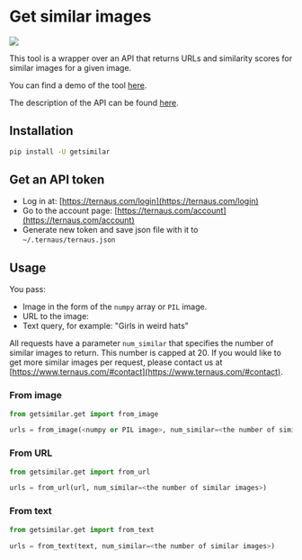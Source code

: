 # Get similar images
![](https://habrastorage.org/webt/5v/aj/x3/5vajx3dlf6fh8nnikka17wz_foc.jpeg)

This tool is a wrapper over an API that returns URLs and similarity scores for similar images for a given image.

You can find a demo of the tool [here](https://ternaus.com/).


The description of the API can be found [here](https://ternaus.com/api).

## Installation

```bash
pip install -U getsimilar
```

## Get an API token
* Log in at: [https://ternaus.com/login](https://ternaus.com/login)
* Go to the account page: [https://ternaus.com/account](https://ternaus.com/account)
* Generate new token and save json file with it to `~/.ternaus/ternaus.json`

## Usage
You pass:
* Image in the form of the `numpy` array or `PIL` image.
* URL to the image:
* Text query, for example: "Girls in weird hats"

All requests have a parameter `num_similar` that specifies the number of similar images to return.
This number is capped at 20. If you would like to get more similar images per request, please contact us at [https://www.ternaus.com/#contact](https://www.ternaus.com/#contact).

### From image

```python
from getsimilar.get import from_image

urls = from_image(<numpy or PIL image>, num_similar=<the number of similar images>)
```

### From URL

```python
from getsimilar.get import from_url

urls = from_url(url, num_similar=<the number of similar images>)
```

### From text

```python
from getsimilar.get import from_text

urls = from_text(text, num_similar=<the number of similar images>)
```
